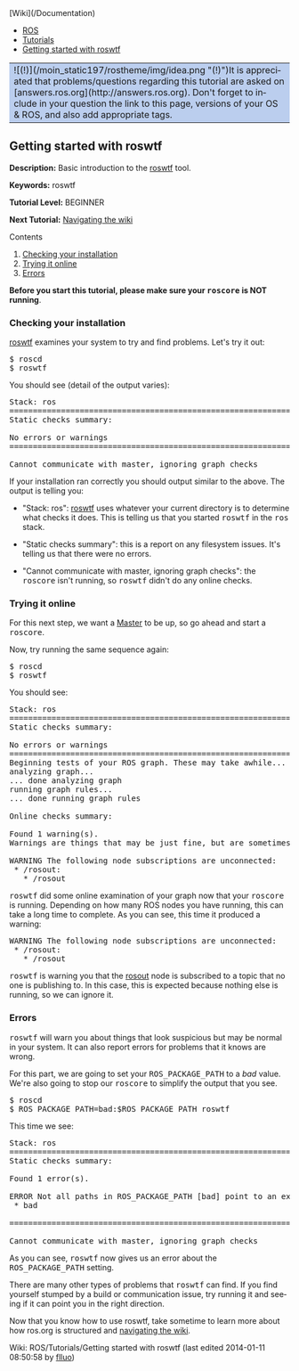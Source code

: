 <div id="interwiki"><span>[Wiki](/Documentation)</span></div>

*   [ROS](/ROS)
*   [Tutorials](/ROS/Tutorials)
*   [Getting started with roswtf](/action/fullsearch/ROS/Tutorials/Getting%20started%20with%20roswtf?action=fullsearch&context=180&value=linkto%3A%22ROS%2FTutorials%2FGetting+started+with+roswtf%22 "Click to do a full-text search for this title")

<div dir="ltr" id="content" lang="en"><span class="anchor" id="top"></span><span class="anchor" id="line-1"></span><span class="anchor" id="line-2"></span><span class="anchor" id="line-3"></span><span class="anchor" id="line-4"></span><span class="anchor" id="line-5"></span><span class="anchor" id="line-6"></span><span class="anchor" id="line-7"></span><span class="anchor" id="line-8"></span><span class="anchor" id="line-9"></span><span class="anchor" id="line-10"></span><span class="anchor" id="line-11"></span><span class="anchor" id="line-12"></span><span class="anchor" id="line-13"></span><span class="anchor" id="line-14"></span><span class="anchor" id="line-15"></span><span class="anchor" id="line-16"></span><span class="anchor" id="line-17"></span><span class="anchor" id="line-18"></span><span class="anchor" id="line-19"></span>

<span class="anchor" id="line-1-1"></span><span class="anchor" id="line-2-1"></span><span class="anchor" id="line-3-1"></span><span class="anchor" id="line-4-1"></span><span class="anchor" id="line-5-1"></span>

<div>

<table>

<tbody>

<tr>

<td style="background-color: #bbceee">![(!)](/moin_static197/rostheme/img/idea.png "(!)")It is appreciated that problems/questions regarding this tutorial are asked on [answers.ros.org](http://answers.ros.org). Don't forget to include in your question the link to this page, versions of your OS & ROS, and also add appropriate tags.</td>

</tr>

</tbody>

</table>

</div>

<span class="anchor" id="line-6-1"></span><span class="anchor" id="line-7-1"></span><span class="anchor" id="line-8-1"></span>

## Getting started with roswtf

<span class="anchor" id="line-9-1"></span>**Description:** Basic introduction to the [roswtf](/roswtf) tool.  

<span class="anchor" id="line-10-1"></span><span class="anchor" id="line-11-1"></span><span class="anchor" id="line-12-1"></span>**Keywords:** roswtf  

<span class="anchor" id="line-13-1"></span><span class="anchor" id="line-14-1"></span><span class="anchor" id="line-15-1"></span>**Tutorial Level:** BEGINNER  

<span class="anchor" id="line-16-1"></span><span class="anchor" id="line-17-1"></span>**Next Tutorial:** [Navigating the wiki](/ROS/Tutorials/NavigatingTheWiki)  

<span class="anchor" id="line-18-1"></span>

<span class="anchor" id="line-20"></span><span class="anchor" id="line-21"></span>

<div class="table-of-contents">

Contents

1.  [Checking your installation](#Checking_your_installation)
2.  [Trying it online](#Trying_it_online)
3.  [Errors](#Errors)

</div>

<span class="anchor" id="line-22"></span><span class="anchor" id="line-23"></span>

**Before you start this tutorial, please make sure your <tt class="backtick">roscore</tt> is NOT running**.<span class="anchor" id="line-24"></span><span class="anchor" id="line-25"></span>

### Checking your installation

<span class="anchor" id="line-26"></span><span class="anchor" id="line-27"></span>

[roswtf](/roswtf) examines your system to try and find problems. Let's try it out:<span class="anchor" id="line-28"></span><span class="anchor" id="line-29"></span><span class="anchor" id="line-30"></span>

<pre><span class="anchor" id="line-1-2"></span>$ roscd
<span class="anchor" id="line-2-2"></span>$ roswtf</pre>

<span class="anchor" id="line-31"></span><span class="anchor" id="line-32"></span>

You should see (detail of the output varies):<span class="anchor" id="line-33"></span><span class="anchor" id="line-34"></span><span class="anchor" id="line-35"></span><span class="anchor" id="line-36"></span><span class="anchor" id="line-37"></span><span class="anchor" id="line-38"></span><span class="anchor" id="line-39"></span><span class="anchor" id="line-40"></span><span class="anchor" id="line-41"></span>

<pre><span class="anchor" id="line-1-3"></span>Stack: ros
<span class="anchor" id="line-2-3"></span>================================================================================
<span class="anchor" id="line-3-2"></span>Static checks summary:
<span class="anchor" id="line-4-2"></span>
<span class="anchor" id="line-5-2"></span>No errors or warnings
<span class="anchor" id="line-6-2"></span>================================================================================
<span class="anchor" id="line-7-2"></span>
<span class="anchor" id="line-8-2"></span>Cannot communicate with master, ignoring graph checks</pre>

<span class="anchor" id="line-42"></span><span class="anchor" id="line-43"></span>

If your installation ran correctly you should output similar to the above. The output is telling you:<span class="anchor" id="line-44"></span>

*   "Stack: ros": [roswtf](/roswtf) uses whatever your current directory is to determine what checks it does. This is telling us that you started <tt class="backtick">roswtf</tt> in the <tt class="backtick">ros</tt> stack.<span class="anchor" id="line-45"></span>

*   "Static checks summary": this is a report on any filesystem issues. It's telling us that there were no errors.<span class="anchor" id="line-46"></span>
*   "Cannot communicate with master, ignoring graph checks": the <tt class="backtick">roscore</tt> isn't running, so <tt class="backtick">roswtf</tt> didn't do any online checks.<span class="anchor" id="line-47"></span><span class="anchor" id="line-48"></span><span class="anchor" id="line-49"></span>

### Trying it online

<span class="anchor" id="line-50"></span><span class="anchor" id="line-51"></span>

For this next step, we want a [Master](/Master) to be up, so go ahead and start a <tt class="backtick">roscore</tt>.<span class="anchor" id="line-52"></span><span class="anchor" id="line-53"></span>

Now, try running the same sequence again:<span class="anchor" id="line-54"></span><span class="anchor" id="line-55"></span><span class="anchor" id="line-56"></span>

<pre><span class="anchor" id="line-1-4"></span>$ roscd
<span class="anchor" id="line-2-4"></span>$ roswtf</pre>

<span class="anchor" id="line-57"></span><span class="anchor" id="line-58"></span>

You should see:<span class="anchor" id="line-59"></span><span class="anchor" id="line-60"></span><span class="anchor" id="line-61"></span><span class="anchor" id="line-62"></span><span class="anchor" id="line-63"></span><span class="anchor" id="line-64"></span><span class="anchor" id="line-65"></span><span class="anchor" id="line-66"></span><span class="anchor" id="line-67"></span><span class="anchor" id="line-68"></span><span class="anchor" id="line-69"></span><span class="anchor" id="line-70"></span><span class="anchor" id="line-71"></span><span class="anchor" id="line-72"></span><span class="anchor" id="line-73"></span><span class="anchor" id="line-74"></span><span class="anchor" id="line-75"></span><span class="anchor" id="line-76"></span><span class="anchor" id="line-77"></span><span class="anchor" id="line-78"></span><span class="anchor" id="line-79"></span>

<pre><span class="anchor" id="line-1-5"></span>Stack: ros
<span class="anchor" id="line-2-5"></span>================================================================================
<span class="anchor" id="line-3-3"></span>Static checks summary:
<span class="anchor" id="line-4-3"></span>
<span class="anchor" id="line-5-3"></span>No errors or warnings
<span class="anchor" id="line-6-3"></span>================================================================================
<span class="anchor" id="line-7-3"></span>Beginning tests of your ROS graph. These may take awhile...
<span class="anchor" id="line-8-3"></span>analyzing graph...
<span class="anchor" id="line-9-2"></span>... done analyzing graph
<span class="anchor" id="line-10-2"></span>running graph rules...
<span class="anchor" id="line-11-2"></span>... done running graph rules
<span class="anchor" id="line-12-2"></span>
<span class="anchor" id="line-13-2"></span>Online checks summary:
<span class="anchor" id="line-14-2"></span>
<span class="anchor" id="line-15-2"></span>Found 1 warning(s).
<span class="anchor" id="line-16-2"></span>Warnings are things that may be just fine, but are sometimes at fault
<span class="anchor" id="line-17-2"></span>
<span class="anchor" id="line-18-2"></span>WARNING The following node subscriptions are unconnected:
<span class="anchor" id="line-19-1"></span> * /rosout:
<span class="anchor" id="line-20-1"></span>   * /rosout</pre>

<span class="anchor" id="line-80"></span><span class="anchor" id="line-81"></span>

<tt class="backtick">roswtf</tt> did some online examination of your graph now that your <tt class="backtick">roscore</tt> is running. Depending on how many ROS nodes you have running, this can take a long time to complete. As you can see, this time it produced a warning:<span class="anchor" id="line-82"></span><span class="anchor" id="line-83"></span><span class="anchor" id="line-84"></span><span class="anchor" id="line-85"></span>

<pre><span class="anchor" id="line-1-6"></span>WARNING The following node subscriptions are unconnected:
<span class="anchor" id="line-2-6"></span> * /rosout:
<span class="anchor" id="line-3-4"></span>   * /rosout</pre>

<span class="anchor" id="line-86"></span><span class="anchor" id="line-87"></span>

<tt class="backtick">roswtf</tt> is warning you that the [rosout](/rosout) node is subscribed to a topic that no one is publishing to. In this case, this is expected because nothing else is running, so we can ignore it.<span class="anchor" id="line-88"></span><span class="anchor" id="line-89"></span>

### Errors

<span class="anchor" id="line-90"></span><span class="anchor" id="line-91"></span>

<tt class="backtick">roswtf</tt> will warn you about things that look suspicious but may be normal in your system. It can also report errors for problems that it knows are wrong.<span class="anchor" id="line-92"></span><span class="anchor" id="line-93"></span>

For this part, we are going to set your <tt class="backtick">ROS_PACKAGE_PATH</tt> to a _bad_ value. We're also going to stop our <tt class="backtick">roscore</tt> to simplify the output that you see.<span class="anchor" id="line-94"></span><span class="anchor" id="line-95"></span>

<span class="anchor" id="line-96"></span><span class="anchor" id="line-97"></span><span class="anchor" id="line-98"></span>

<pre><span class="anchor" id="line-1-7"></span>$ roscd
<span class="anchor" id="line-2-7"></span>$ ROS_PACKAGE_PATH=bad:$ROS_PACKAGE_PATH roswtf</pre>

<span class="anchor" id="line-99"></span><span class="anchor" id="line-100"></span>

This time we see:<span class="anchor" id="line-101"></span><span class="anchor" id="line-102"></span><span class="anchor" id="line-103"></span><span class="anchor" id="line-104"></span><span class="anchor" id="line-105"></span><span class="anchor" id="line-106"></span><span class="anchor" id="line-107"></span><span class="anchor" id="line-108"></span><span class="anchor" id="line-109"></span><span class="anchor" id="line-110"></span><span class="anchor" id="line-111"></span><span class="anchor" id="line-112"></span><span class="anchor" id="line-113"></span>

<pre><span class="anchor" id="line-1-8"></span>Stack: ros
<span class="anchor" id="line-2-8"></span>================================================================================
<span class="anchor" id="line-3-5"></span>Static checks summary:
<span class="anchor" id="line-4-4"></span>
<span class="anchor" id="line-5-4"></span>Found 1 error(s).
<span class="anchor" id="line-6-4"></span>
<span class="anchor" id="line-7-4"></span>ERROR Not all paths in ROS_PACKAGE_PATH [bad] point to an existing directory: 
<span class="anchor" id="line-8-4"></span> * bad
<span class="anchor" id="line-9-3"></span>
<span class="anchor" id="line-10-3"></span>================================================================================
<span class="anchor" id="line-11-3"></span>
<span class="anchor" id="line-12-3"></span>Cannot communicate with master, ignoring graph checks</pre>

<span class="anchor" id="line-114"></span><span class="anchor" id="line-115"></span>

As you can see, <tt class="backtick">roswtf</tt> now gives us an error about the <tt class="backtick">ROS_PACKAGE_PATH</tt> setting.<span class="anchor" id="line-116"></span><span class="anchor" id="line-117"></span>

There are many other types of problems that <tt class="backtick">roswtf</tt> can find. If you find yourself stumped by a build or communication issue, try running it and seeing if it can point you in the right direction.<span class="anchor" id="line-118"></span><span class="anchor" id="line-119"></span>

Now that you know how to use roswtf, take sometime to learn more about how ros.org is structured and [navigating the wiki](/ROS/Tutorials/NavigatingTheWiki).<span class="anchor" id="line-120"></span><span class="anchor" id="line-121"></span>

<span class="anchor" id="line-122"></span>

<span class="anchor" id="line-123"></span><span class="anchor" id="bottom"></span>

</div>

Wiki: ROS/Tutorials/Getting started with roswtf (last edited 2014-01-11 08:50:58 by <span title="flluo @ 58.211.96.227[58.211.96.227]">[flluo](/flluo "flluo @ 58.211.96.227[58.211.96.227]")</span>)
